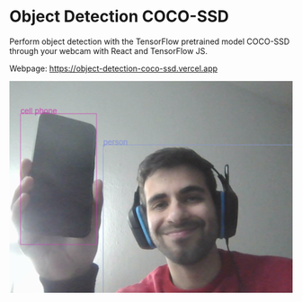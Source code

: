 # Object Detection COCO-SSD

Perform object detection with the TensorFlow pretrained model COCO-SSD through your webcam with React and TensorFlow JS.

Webpage: https://object-detection-coco-ssd.vercel.app

![Screenshot](test_image.png)